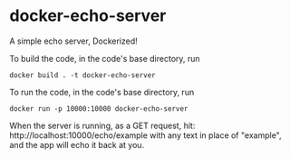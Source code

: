 # docker-echo-server
A simple echo server, Dockerized!

To build the code, in the code's base directory, run
```
docker build . -t docker-echo-server
```
To run the code, in the code's base directory, run
```
docker run -p 10000:10000 docker-echo-server
```
When the server is running, as a GET request, hit:
http://localhost:10000/echo/example
with any text in place of "example", and the app will echo it back at you.